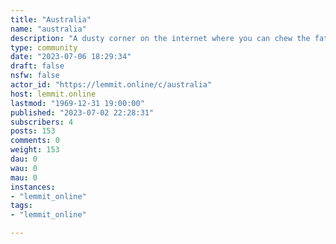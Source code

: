 ```yaml
---
title: "Australia" 
name: "australia"
description: "A dusty corner on the internet where you can chew the fat about Australia and Australians."
type: community
date: "2023-07-06 18:29:34"
draft: false
nsfw: false
actor_id: "https://lemmit.online/c/australia"
host: lemmit.online
lastmod: "1969-12-31 19:00:00"
published: "2023-07-02 22:28:31"
subscribers: 4
posts: 153
comments: 0
weight: 153
dau: 0
wau: 0
mau: 0
instances:
- "lemmit_online"
tags: 
- "lemmit_online"

---
```

